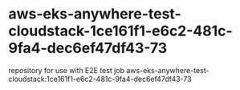# aws-eks-anywhere-test-cloudstack-1ce161f1-e6c2-481c-9fa4-dec6ef47df43-73
repository for use with E2E test job aws-eks-anywhere-test-cloudstack:1ce161f1-e6c2-481c-9fa4-dec6ef47df43-73
